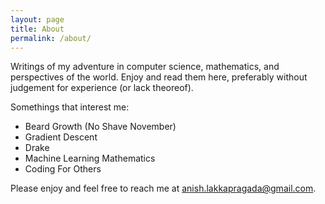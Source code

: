 ```yaml
---
layout: page
title: About
permalink: /about/
---
```


Writings of my adventure in computer science, mathematics, and perspectives of the world. Enjoy and read them here, preferably without judgement for experience (or lack theoreof).

Somethings that interest me: 
- Beard Growth (No Shave November)
- Gradient Descent
- Drake 
- Machine Learning Mathematics
- Coding For Others 

Please enjoy and feel free to reach me at [anish.lakkapragada@gmail.com](mailto:anish.lakkapragada@gmail.com).

